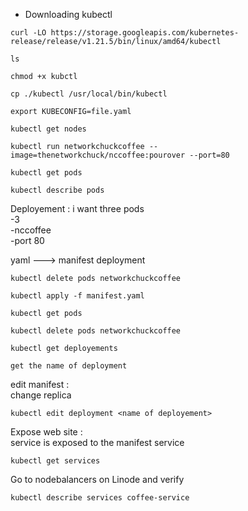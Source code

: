 
* Downloading kubectl 
```
curl -LO https://storage.googleapis.com/kubernetes-release/release/v1.21.5/bin/linux/amd64/kubectl
```
```
ls
```
```
chmod +x kubctl
```
```
cp ./kubectl /usr/local/bin/kubectl
```
```
export KUBECONFIG=file.yaml
```
```
kubectl get nodes
```
```
kubectl run networkchuckcoffee --image=thenetworkchuck/nccoffee:pourover --port=80 
```
```
kubectl get pods
```
```
kubectl describe pods
```
Deployement :  i want three pods </br>
-3 </br>
-nccoffee </br>
-port 80 </br>


yaml ---> manifest deployment

```
kubectl delete pods networkchuckcoffee
```
```
kubectl apply -f manifest.yaml
```
```
kubectl get pods
```
```
kubectl delete pods networkchuckcoffee
```
```
kubectl get deployements
```
```
get the name of deployment
```
edit manifest : </br>
change replica </br>
```
kubectl edit deployment <name of deployement>
```
Expose web site : </br>
service is exposed to the manifest service


```
kubectl get services
```
Go to nodebalancers on Linode and verify </br>
```
kubectl describe services coffee-service
```

